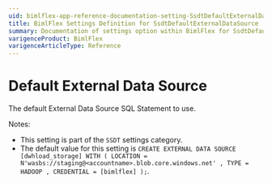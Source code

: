 ```yaml
---
uid: bimlflex-app-reference-documentation-setting-SsdtDefaultExternalDataSource
title: BimlFlex Settings Definition for SsdtDefaultExternalDataSource
summary: Documentation of settings option within BimlFlex for SsdtDefaultExternalDataSource
varigenceProduct: BimlFlex
varigenceArticleType: Reference
---
```


# Default External Data Source

The default External Data Source SQL Statement to use.

Notes:
* This setting is part of the `SSDT` settings category.
 * The default value for this setting is `CREATE EXTERNAL DATA SOURCE [dwhload_storage]
    WITH (
        LOCATION = N'wasbs://staging@<accountname>.blob.core.windows.net'
        , TYPE = HADOOP
        , CREDENTIAL = [bimlflex]
    );`.